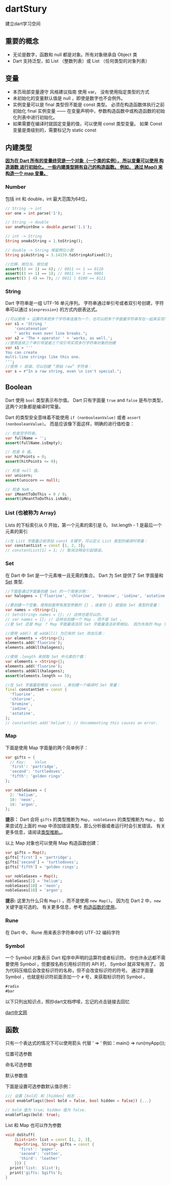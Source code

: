# dartStury
建立dart学习空间

## 重要的概念
- 无论是数字，函数和 null 都是对象。所有对象继承自 Object 类
- Dart 支持泛型，如 List <int> （整数列表）或 List <dynamic> （任何类型的对象列表）

## 变量
- 本页局部变量遵守 风格建议指南 使用 var。 没有使用指定类型的方式
- 未初始化的变量默认值是 null ，即使是数字也不会例外。
- 实例变量可以是 final 类型但不能是 const 类型。 必须在构造函数体执行之前初始化 final 实例变量 —— 在变量声明中，参数构造函数中或构造函数的初始化列表中进行初始化。
- 如果需要在编译时就固定变量的值，可以使用 const 类型变量。 如果 Const 变量是类级别的，需要标记为 static const

## 内建类型

<u>**因为在 Dart 所有的变量终究是一个对象（一个类的实例）， 所以变量可以使用 构造涵数 进行初始化。 一些内建类型拥有自己的构造函数。 例如， 通过 Map() 来构造一个 map 变量。**</u>



### Number

包括 int 和 double，int 最大范围为64位，

```dart
// String -> int
var one = int.parse('1');

// String -> double
var onePointOne = double.parse('1.1');

// int -> String
String oneAsString = 1.toString();

// double -> String 保留两位小数
String piAsString = 3.14159.toStringAsFixed(2);

//位移、按位与、按位或
assert((3 << 1) == 6); // 0011 << 1 == 0110
assert((3 >> 1) == 1); // 0011 >> 1 == 0001
assert((3 | 4) == 7); // 0011 | 0100 == 0111
```

### String

Dart 字符串是一组 UTF-16 单元序列。 字符串通过单引号或者双引号创建，字符串可以通过 `${`*`expression`*`}` 的方式内嵌表达式。

```dart
//可以使用 + 运算符来把多个字符串连接为一个，也可以把多个字面量字符串写在一起来实现字符串连接
var s1 = 'String '
    'concatenation'
    " works even over line breaks.";
var s2 = 'The + operator ' + 'works, as well.';
//使用连续三个单引号或者三个双引号实现多行字符串对象的创建
var s1 = '''
You can create
multi-line strings like this one.
''';
//使用 r 前缀，可以创建 “原始 raw” 字符串：
var s = r"In a raw string, even \n isn't special.";

```

## Boolean

Dart 使用 `bool` 类型表示布尔值。 Dart 只有字面量 `true` and `false` 是布尔类型， 这两个对象都是编译时常量。

Dart 的类型安全意味着不能使用 `if (nonbooleanValue)` 或者 `assert (nonbooleanValue)`。 而是应该像下面这样，明确的进行值检查：

```dart
// 检查空字符串。
var fullName = '';
assert(fullName.isEmpty);

// 检查 0 值。
var hitPoints = 0;
assert(hitPoints <= 0);

// 检查 null 值。
var unicorn;
assert(unicorn == null);

// 检查 NaN 。
var iMeantToDoThis = 0 / 0;
assert(iMeantToDoThis.isNaN);
```

### List (也被称为 Array)

Lists 的下标索引从 0 开始，第一个元素的索引是 0。 list.length - 1 是最后一个元素的索引

```dart
//在 List 字面量之前添加 const 关键字，可以定义 List 类型的编译时常量：
var constantList = const [1, 2, 3];
// constantList[1] = 1; // 取消注释会引起错误。
```

###  Set

在 Dart 中 Set 是一个元素唯一且无需的集合。 Dart 为 Set 提供了 Set 字面量和 [Set](https://api.dartlang.org/stable/dart-core/Set-class.html) 类型.

```dart
//下面是通过字面量创建 Set 的一个简单示例：
var halogens = {'fluorine', 'chlorine', 'bromine', 'iodine', 'astatine'};

//要创建一个空集，使用前面带有类型参数的 {} ，或者将 {} 赋值给 Set 类型的变量：
var names = <String>{};
// Set<String> names = {}; // 这样也是可以的。
// var names = {}; // 这样会创建一个 Map ，而不是 Set 。
//是 Set 还是 Map ？ Map 字面量语法同 Set 字面量语法非常相似。 因为先有的 Map 字母量语法，所以 {} 默认是 Map 类型。   如果忘记在 {} 上注释类型或赋值到一个未声明类型的变量上，   那么 Dart 会创建一个类型为 Map<dynamic, dynamic> 的对象。

//使用 add() 或 addAll() 为已有的 Set 添加元素：
var elements = <String>{};
elements.add('fluorine');
elements.addAll(halogens);

//使用 .length 来获取 Set 中元素的个数：
var elements = <String>{};
elements.add('fluorine');
elements.addAll(halogens);
assert(elements.length == 5);

//在 Set 字面量前增加 const ，来创建一个编译时 Set 常量：
final constantSet = const {
  'fluorine',
  'chlorine',
  'bromine',
  'iodine',
  'astatine',
};
// constantSet.add('helium'); // Uncommenting this causes an error.
```

### Map

下面是使用 Map 字面量的两个简单例子：

```dart
var gifts = {
  // Key:    Value
  'first': 'partridge',
  'second': 'turtledoves',
  'fifth': 'golden rings'
};

var nobleGases = {
  2: 'helium',
  10: 'neon',
  18: 'argon',
};
```

**提示：** Dart 会将 `gifts` 的类型推断为 `Map`， `nobleGases` 的类型推断为 `Map` 。 如果尝试在上面的 map 中添加错误类型，那么分析器或者运行时会引发错误。 有关更多信息，请阅读[类型推断。](https://www.dartcn.com/guides/language/sound-dart#type-inference)。

以上 Map 对象也可以使用 Map 构造函数创建：

```dart
var gifts = Map();
gifts['first'] = 'partridge';
gifts['second'] = 'turtledoves';
gifts['fifth'] = 'golden rings';

var nobleGases = Map();
nobleGases[2] = 'helium';
nobleGases[10] = 'neon';
nobleGases[18] = 'argon';
```

**提示:** 这里为什么只有 `Map()` ，而不是使用 `new Map()`。 因为在 Dart 2 中，`new` 关键字是可选的。 有关更多信息，参考 [构造函数的使用](https://www.dartcn.com/guides/language/language-tour#使用构造函数)。

### Rune

在 Dart 中， Rune 用来表示字符串中的 UTF-32 编码字符

### Symbol

一个 Symbol 对象表示 Dart 程序中声明的运算符或者标识符。 你也许永远都不需要使用 Symbol ，但要按名称引用标识符的 API 时， Symbol 就非常有用了。 因为代码压缩后会改变标识符的名称，但不会改变标识符的符号。 通过字面量 Symbol ，也就是标识符前面添加一个 `#` 号，来获取标识符的 Symbol 。

```dart
#radix
#bar
```



以下只列出知识点，照抄dart文档啰嗦，忘记的点击链接去回忆

[dart中文网](https://www.dartcn.com/guides/language/language-tour)



## 函数

只有一个表达式的情况下可以使用箭头 代替 ’  => ‘  例如：main() => run(myApp());

位置可选参数

命名可选参数

默认参数值

下面是设置可选参数默认值示例：

```dart
/// 设置 [bold] 和 [hidden] 标志 ...
void enableFlags({bool bold = false, bool hidden = false}) {...}

// bold 值为 true; hidden 值为 false.
enableFlags(bold: true);
```

List 和 Map 也可以作为参数

```dart
void doStuff(
    {List<int> list = const [1, 2, 3],
    Map<String, String> gifts = const {
      'first': 'paper',
      'second': 'cotton',
      'third': 'leather'
    }}) {
  print('list:  $list');
  print('gifts: $gifts');
}
```

